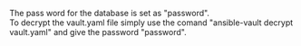 The pass word for the database is set as "password".  
To decrypt the vault.yaml file simply use the comand "ansible-vault decrypt vault.yaml" and give the password "password".

